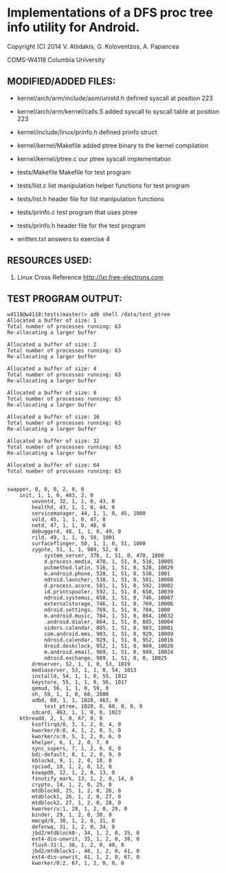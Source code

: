 Implementations of a DFS proc tree info utility for Android.
==
Copyright (C) 2014 V. Atlidakis, G. Koloventzos, A. Papancea

COMS-W4118 Columbia University

## MODIFIED/ADDED FILES:

- kernel/arch/arm/include/asm/unistd.h
  defined syscall at position 223

- kernel/arch/arm/kernel/calls.S
  added syscall to syscall table at position 223

- kernel/include/linux/prinfo.h
  defined prinfo struct

- kernel/kernel/Makefile
  added ptree binary to the kernel compilation

- kernel/kernel/ptree.c
  our ptree syscall implementation

- tests/Makefile
  Makefile for test program

- tests/list.c
  list manipulation helper functions for test program

- tests/list.h
  header file for list manipulation functions

- tests/prinfo.c
  test program that uses ptree

- tests/prinfo.h
  header file for the test program

- written.txt
  answers to exercise 4

## RESOURCES USED:

1. Linux Cross Reference
   http://lxr.free-electrons.com

## TEST PROGRAM OUTPUT:
```
w4118@w4118:tests(master)> adb shell /data/test_ptree
Allocated a buffer of size: 1
Total number of processes running: 63
Re-allocating a larger buffer

Allocated a buffer of size: 2
Total number of processes running: 63
Re-allocating a larger buffer

Allocated a buffer of size: 4
Total number of processes running: 63
Re-allocating a larger buffer

Allocated a buffer of size: 8
Total number of processes running: 63
Re-allocating a larger buffer

Allocated a buffer of size: 16
Total number of processes running: 63
Re-allocating a larger buffer

Allocated a buffer of size: 32
Total number of processes running: 63
Re-allocating a larger buffer

Allocated a buffer of size: 64
Total number of processes running: 63


swapper, 0, 0, 0, 2, 0, 0
	init, 1, 1, 0, 463, 2, 0
		ueventd, 32, 1, 1, 0, 43, 0
		healthd, 43, 1, 1, 0, 44, 0
		servicemanager, 44, 1, 1, 0, 45, 1000
		vold, 45, 1, 1, 0, 47, 0
		netd, 47, 1, 1, 0, 48, 0
		debuggerd, 48, 1, 1, 0, 49, 0
		rild, 49, 1, 1, 0, 50, 1001
		surfaceflinger, 50, 1, 1, 0, 51, 1000
		zygote, 51, 1, 1, 989, 52, 0
			system_server, 376, 1, 51, 0, 470, 1000
			d.process.media, 470, 1, 51, 0, 516, 10005
			putmethod.latin, 516, 1, 51, 0, 528, 10029
			m.android.phone, 528, 1, 51, 0, 538, 1001
			ndroid.launcher, 538, 1, 51, 0, 581, 10008
			d.process.acore, 581, 1, 51, 0, 592, 10002
			id.printspooler, 592, 1, 51, 0, 658, 10039
			ndroid.systemui, 658, 1, 51, 0, 746, 10007
			externalstorage, 746, 1, 51, 0, 769, 10006
			ndroid.settings, 769, 1, 51, 0, 784, 1000
			m.android.music, 784, 1, 51, 0, 864, 10032
			.android.dialer, 864, 1, 51, 0, 885, 10004
			viders.calendar, 885, 1, 51, 0, 903, 10001
			com.android.mms, 903, 1, 51, 0, 929, 10009
			ndroid.calendar, 929, 1, 51, 0, 952, 10016
			droid.deskclock, 952, 1, 51, 0, 969, 10020
			m.android.email, 969, 1, 51, 0, 989, 10024
			ndroid.exchange, 989, 1, 51, 0, 0, 10025
		drmserver, 52, 1, 1, 0, 53, 1019
		mediaserver, 53, 1, 1, 0, 54, 1013
		installd, 54, 1, 1, 0, 55, 1012
		keystore, 55, 1, 1, 0, 56, 1017
		qemud, 56, 1, 1, 0, 59, 0
		sh, 59, 1, 1, 0, 60, 2000
		adbd, 60, 1, 1, 1028, 463, 0
			test_ptree, 1028, 0, 60, 0, 0, 0
		sdcard, 463, 1, 1, 0, 0, 1023
	kthreadd, 2, 1, 0, 67, 0, 0
		ksoftirqd/0, 3, 1, 2, 0, 4, 0
		kworker/0:0, 4, 1, 2, 0, 5, 0
		kworker/u:0, 5, 1, 2, 0, 6, 0
		khelper, 6, 1, 2, 0, 7, 0
		sync_supers, 7, 1, 2, 0, 8, 0
		bdi-default, 8, 1, 2, 0, 9, 0
		kblockd, 9, 1, 2, 0, 10, 0
		rpciod, 10, 1, 2, 0, 12, 0
		kswapd0, 12, 1, 2, 0, 13, 0
		fsnotify_mark, 13, 1, 2, 0, 14, 0
		crypto, 14, 1, 2, 0, 25, 0
		mtdblock0, 25, 1, 2, 0, 26, 0
		mtdblock1, 26, 1, 2, 0, 27, 0
		mtdblock2, 27, 1, 2, 0, 28, 0
		kworker/u:1, 28, 1, 2, 0, 29, 0
		binder, 29, 1, 2, 0, 30, 0
		mmcqd/0, 30, 1, 2, 0, 31, 0
		deferwq, 31, 1, 2, 0, 34, 0
		jbd2/mtdblock0-, 34, 1, 2, 0, 35, 0
		ext4-dio-unwrit, 35, 1, 2, 0, 38, 0
		flush-31:1, 38, 1, 2, 0, 40, 0
		jbd2/mtdblock1-, 40, 1, 2, 0, 41, 0
		ext4-dio-unwrit, 41, 1, 2, 0, 67, 0
		kworker/0:2, 67, 1, 2, 0, 0, 0
```
